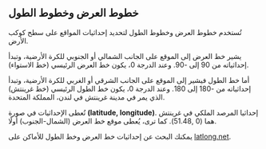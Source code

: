## خطوط العرض وخطوط الطول

تُستخدم خطوط العرض وخطوط الطول لتحديد إحداثيات المواقع على سطح كوكب الأرض.

يشير خط العرض إلى الموقع على الجانب الشمالي أو الجنوبي للكرة الأرضية، وتبدأ إحداثياته من 90 إلى -90. وعند الدرجة 0، يكون خط العرض الرئيسي (خط الاستواء).

أما خط الطول فيشير إلى الموقع على الجانب الشرقي أو الغربي للكرة الأرضية، وتبدأ إحداثياته من -180 إلى 180. وعند الدرجة 0، يكون خط الطول الرئيسي (خط غرينتش) الذي يمر في مدينة غرينتش في لندن، المملكة المتحدة.

تُعطى الإحداثيات في صورة **(latitude, longitude)**. إحداثيا المرصد الملكي في غرينتش هما (0 ,51.48). كما ترى، يُعطى موقع خط العرض (الشمال-الجنوب) أولًا.

يمكنك البحث عن إحداثيات خط العرض وخط الطول للأماكن على [latlong.net](http://www.latlong.net/).
